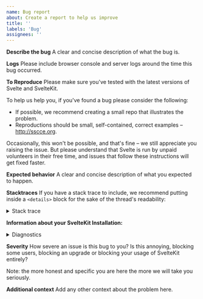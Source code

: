 ```yaml
---
name: Bug report
about: Create a report to help us improve
title: ''
labels: 'Bug'
assignees: ''
---
```


**Describe the bug**
A clear and concise description of what the bug is.

**Logs**
Please include browser console and server logs around the time this bug occurred.

**To Reproduce**
Please make sure you've tested with the latest versions of Svelte and SvelteKit.

To help us help you, if you've found a bug please consider the following:

- If possible, we recommend creating a small repo that illustrates the problem.
- Reproductions should be small, self-contained, correct examples – http://sscce.org.

Occasionally, this won't be possible, and that's fine – we still appreciate you raising the issue. But please understand that Svelte is run by unpaid volunteers in their free time, and issues that follow these instructions will get fixed faster.

**Expected behavior**
A clear and concise description of what you expected to happen.

**Stacktraces**
If you have a stack trace to include, we recommend putting inside a `<details>` block for the sake of the thread's readability:

<details>
  <summary>Stack trace</summary>

Stack trace goes here...

</details>

**Information about your SvelteKit Installation:**

<details>
  <summary>Diagnostics</summary>

- The output of `npx envinfo --system --npmPackages svelte,@sveltejs/kit,@sveltejs/adapter-node,@sveltejs/adapter-static,@sveltejs/adapter-begin,@sveltejs/adapter-netlify,@sveltejs/adapter-vercel vite --binaries --browsers`
- Your browser
- If using an unofficial adapter, the adapter and version
</details>

**Severity**
How severe an issue is this bug to you? Is this annoying, blocking some users, blocking an upgrade or blocking your usage of SvelteKit entirely?

Note: the more honest and specific you are here the more we will take you seriously.

**Additional context**
Add any other context about the problem here.

